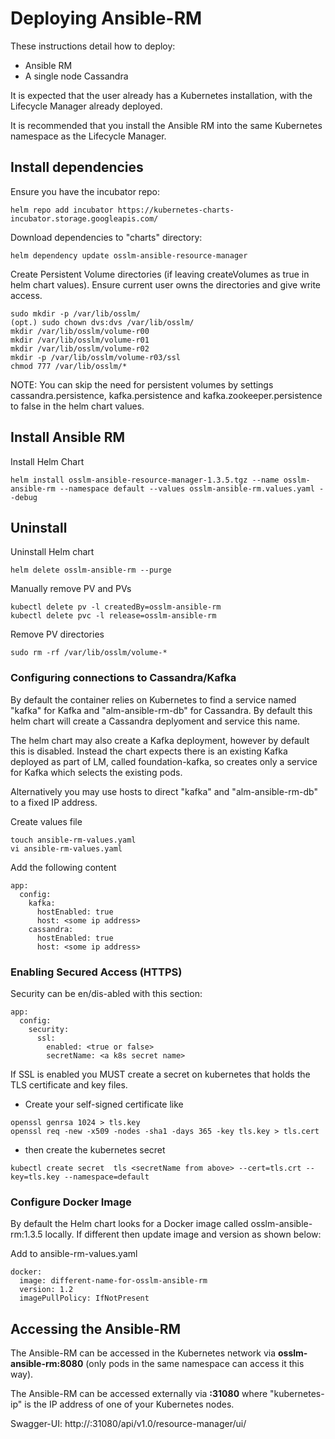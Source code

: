 # Deploying Ansible-RM #

These instructions detail how to deploy:

* Ansible RM
* A single node Cassandra

It is expected that the user already has a Kubernetes installation, with the Lifecycle Manager already deployed.

It is recommended that you install the Ansible RM into the same Kubernetes namespace as the Lifecycle Manager.

## Install dependencies ##

Ensure you have the incubator repo:
```
helm repo add incubator https://kubernetes-charts-incubator.storage.googleapis.com/
```

Download dependencies to "charts" directory:

```
helm dependency update osslm-ansible-resource-manager
```

Create Persistent Volume directories (if leaving createVolumes as true in helm chart values). Ensure current user owns the directories and give write access.

```
sudo mkdir -p /var/lib/osslm/
(opt.) sudo chown dvs:dvs /var/lib/osslm/
mkdir /var/lib/osslm/volume-r00
mkdir /var/lib/osslm/volume-r01
mkdir /var/lib/osslm/volume-r02
mkdir -p /var/lib/osslm/volume-r03/ssl
chmod 777 /var/lib/osslm/*
```

NOTE: You can skip the need for persistent volumes by settings cassandra.persistence, kafka.persistence and kafka.zookeeper.persistence to false in the helm chart values.

## Install Ansible RM ##

Install Helm Chart

```
helm install osslm-ansible-resource-manager-1.3.5.tgz --name osslm-ansible-rm --namespace default --values osslm-ansible-rm.values.yaml --debug
```

## Uninstall ##

Uninstall Helm chart

```
helm delete osslm-ansible-rm --purge
```

Manually remove PV and PVs

```
kubectl delete pv -l createdBy=osslm-ansible-rm
kubectl delete pvc -l release=osslm-ansible-rm
```

Remove PV directories

```
sudo rm -rf /var/lib/osslm/volume-*
```

### Configuring connections to Cassandra/Kafka ###
By default the container relies on Kubernetes to find a service named "kafka" for Kafka and "alm-ansible-rm-db" for Cassandra. By default this helm chart will create a Cassandra deplyoment and service this name.

The helm chart may also create a Kafka deployment, however by default this is disabled. Instead the chart expects there is an existing Kafka deployed as part of LM, called foundation-kafka, so creates only a service for Kafka which selects the existing pods.

Alternatively you may use hosts to direct "kafka" and "alm-ansible-rm-db" to a fixed IP address.

Create values file

```
touch ansible-rm-values.yaml
vi ansible-rm-values.yaml
```

Add the following content

```
app:
  config:
    kafka:
      hostEnabled: true
      host: <some ip address>
    cassandra:
      hostEnabled: true
      host: <some ip address>
```

### Enabling Secured Access (HTTPS)
Security can be en/dis-abled with this section:

```
app:
  config:
    security:
      ssl:
        enabled: <true or false>
        secretName: <a k8s secret name>
```

If SSL is enabled you MUST create a secret on kubernetes that holds the TLS certificate and key files.
* Create your self-signed certificate like
```
openssl genrsa 1024 > tls.key
openssl req -new -x509 -nodes -sha1 -days 365 -key tls.key > tls.cert
```
* then create the kubernetes secret
```
kubectl create secret  tls <secretName from above> --cert=tls.crt --key=tls.key --namespace=default
```


### Configure Docker Image ###

By default the Helm chart looks for a Docker image called osslm-ansible-rm:1.3.5 locally. If different then update image and version as shown below:

Add to ansible-rm-values.yaml

```
docker:
  image: different-name-for-osslm-ansible-rm
  version: 1.2
  imagePullPolicy: IfNotPresent
```

## Accessing the Ansible-RM ##

The Ansible-RM can be accessed in the Kubernetes network via **osslm-ansible-rm:8080** (only pods in the same namespace can access it this way).

The Ansible-RM can be accessed externally via **<kubernetes-ip>:31080** where "kubernetes-ip" is the IP address of one of your Kubernetes nodes.

Swagger-UI:
http://<kubernetes-ip>:31080/api/v1.0/resource-manager/ui/
